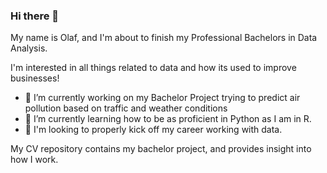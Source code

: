 ### Hi there 👋

My name is Olaf, and I'm about to finish my Professional Bachelors in Data Analysis.

I'm interested in all things related to data and how its used to improve businesses!

- 🔭 I’m currently working on my Bachelor Project trying to predict air pollution based on traffic and weather conditions 
- 🌱 I’m currently learning how to be as proficient in Python as I am in R.
- 👯 I'm looking to properly kick off my career working with data.

My CV repository contains my bachelor project, and provides insight into how I work. 
